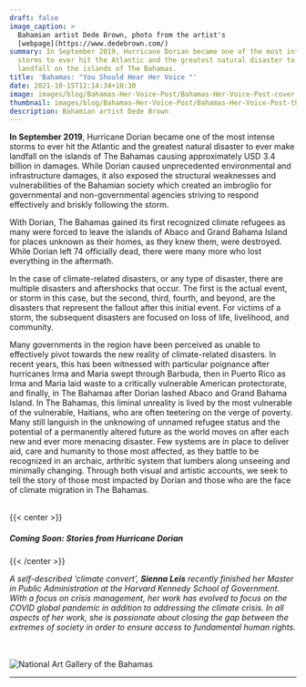 ```yaml
---
draft: false
image_caption: >
  Bahamian artist Dede Brown, photo from the artist's
  [webpage](https://www.dedebrown.com/)
summary: In September 2019, Hurricane Dorian became one of the most intense
  storms to ever hit the Atlantic and the greatest natural disaster to ever make
  landfall on the islands of The Bahamas.
title: 'Bahamas: "You Should Hear Her Voice "'
date: 2021-10-15T12:14:34+10:30
image: images/blog/Bahamas-Her-Voice-Post/Bahamas-Her-Voice-Post-cover.png
thumbnail: images/blog/Bahamas-Her-Voice-Post/Bahamas-Her-Voice-Post-thumb.png
description: Bahamian artist Dede Brown
---
```


**In September 2019**, Hurricane Dorian became one of the most intense storms to ever hit the Atlantic and the greatest natural disaster to ever make landfall on the islands of The Bahamas causing approximately USD 3.4 billion in damages. While Dorian caused unprecedented environmental and infrastructure damages, it also exposed the structural weaknesses and vulnerabilities of the Bahamian society which created an imbroglio for governmental and non-governmental agencies striving to respond effectively and briskly following the storm. 

With Dorian, The Bahamas gained its first recognized climate refugees as many were forced to leave the islands of Abaco and Grand Bahama Island for places unknown as their homes, as they knew them, were destroyed. While Dorian left 74 officially dead, there were many more who lost everything in the aftermath. 

In the case of climate-related disasters, or any type of disaster, there are multiple disasters and aftershocks that occur. The first is the actual event, or storm in this case, but the second, third, fourth, and beyond, are the disasters that represent the fallout after this initial event. For victims of a storm, the subsequent disasters are focused on loss of life, livelihood, and community. 

Many governments in the region have been perceived as unable to effectively pivot towards the new reality of climate-related disasters.  In recent years, this has been witnessed with particular poignance after hurricanes Irma and Maria swept through Barbuda, then in Puerto Rico as Irma and Maria laid waste to a critically vulnerable American protectorate, and finally, in The Bahamas after Dorian lashed Abaco and Grand Bahama Island. In The Bahamas, this liminal unreality is lived by the most vulnerable of the vulnerable, Haitians, who are often teetering on the verge of poverty.  Many still languish in the unknowing of unnamed refugee status and the potential of a permanently altered future as the world moves on after each new and ever more menacing disaster. Few systems are in place to deliver aid, care and humanity to those most affected, as they battle to be recognized in an archaic, arthritic system that lumbers along unseeing and minimally changing. Through both visual and artistic accounts, we seek to tell the story of those most impacted by Dorian and those who are the face of climate migration in The Bahamas.       
&nbsp;

{{< center >}}
##### ***Coming Soon: Stories from Hurricane Dorian***
{{< /center >}}
&nbsp;

*A self-described ‘climate convert’, **Sienna Leis** recently finished her Master in Public Administration at the Harvard Kennedy School of Government. With a focus on crisis management, her work has evolved to focus on the COVID global pandemic in addition to addressing the climate crisis. In all aspects of her work, she is passionate about closing the gap between the extremes of society in order to ensure access to fundamental human rights.* 
&nbsp;  
&nbsp;  

![National Art Gallery of the Bahamas](../../images/blog/Bahamas-Her-Voice-Post/Capture2.webp#caption "[\"Refuge\"](https://nagb.org.bs/events-and-exhibitions/2019/12/19/refuge) exhibit capturing community responses to Hurricane Dorian by artists Dede and Kristin Brown at the National Art Gallery of the Bahamas. Photo Credit: Sienna Leis")
&nbsp;

---
